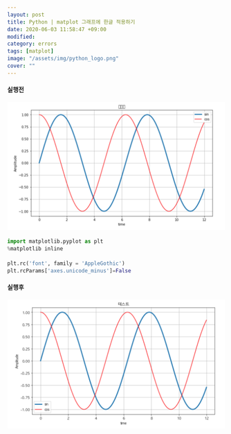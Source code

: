 ```yaml
---
layout: post
title: Python | matplot 그래프에 한글 적용하기
date: 2020-06-03 11:58:47 +09:00
modified: 
category: errors
tags: [matplot]
image: "/assets/img/python_logo.png"
cover: ""
---
```


#### 실행전 
![matplot korean before](https://github.com/krispediadot/krispediadot.github.io/blob/master/_posts/dev/errors/2019-07-09-matplot-korean/matplot_korean_before.jpg?raw=true)

```python
import matplotlib.pyplot as plt
%matplotlib inline 

plt.rc('font', family = 'AppleGothic')
plt.rcParams['axes.unicode_minus']=False
```

#### 실행후
![matplot korean after](https://github.com/krispediadot/krispediadot.github.io/blob/master/_posts/dev/errors/2019-07-09-matplot-korean/matplot_korean_after.jpg?raw=true)